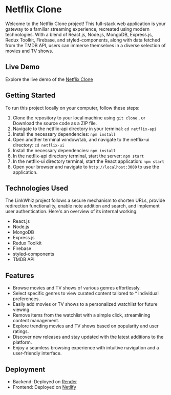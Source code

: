 
# Netflix Clone

Welcome to the Netflix Clone project! This full-stack web application is your gateway to a familiar streaming experience, recreated using modern technologies. With a blend of React.js, Node.js, MongoDB, Express.js, Redux Toolkit, Firebase, and styled-components, along with data fetched from the TMDB API, users can immerse themselves in a diverse selection of movies and TV shows.
## Live Demo

Explore the live demo of the [Netflix Clone](https://spontaneous-tanuki-5520da.netlify.app)

## Getting Started

To run this project locally on your computer, follow these steps:

1. Clone the repository to your local machine using `git clone` , or Download the source code as a ZIP file.
2. Navigate to the netflix-api directory in your terminal: `cd netflix-api`
3. Install the necessary dependencies: `npm install`
4. Open another terminal window/tab, and navigate to the netflix-ui directory: `cd netflix-ui`
5. Install the necessary dependencies: `npm install`
6. In the netflix-api directory terminal, start the server: `npm start`
7. In the netflix-ui directory terminal, start the React application: `npm start`
8. Open your browser and navigate to  `http://localhost:3000` to use the application.
## Technologies Used
The LinkWhiz project follows a secure mechanism to shorten URLs, provide redirection functionality, enable note addition and search, and implement user authentication. Here's an overview of its internal working:

* React.js
* Node.js
* MongoDB
* Express.js
* Redux Toolkit
* Firebase
* styled-components
* TMDB API

## Features

* Browse movies and TV shows of various genres effortlessly.
* Select specific genres to view curated content tailored to * individual preferences.
* Easily add movies or TV shows to a personalized watchlist for future viewing.
* Remove items from the watchlist with a simple click, streamlining content management.
* Explore trending movies and TV shows based on popularity and user ratings.
* Discover new releases and stay updated with the latest additions to the platform.
* Enjoy a seamless browsing experience with intuitive navigation and a user-friendly interface.


## Deployment

* Backend: Deployed on [Render](https://render.com/)
* Frontend: Deployed on [Netlify](https://www.netlify.com/)
